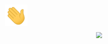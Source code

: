 <img src="https://raw.githubusercontent.com/ABSphreak/ABSphreak/master/gifs/Hi.gif" width="60px"></h2>
<p align="center" >
  <a href="https://github.com/anuraghazra/github-readme-stats"> 
    <img  src="https://github-readme-stats.vercel.app/api?username=MiracToygar&&show_icons=true&theme=radical"/>
  </a>
</p>
